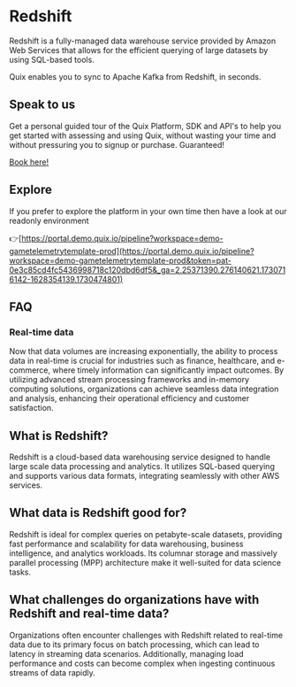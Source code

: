 <!-- START MARKDOWN -->
<!--[tech-name]-->
# Redshift

<!--[blurb-about-tech]-->
Redshift is a fully-managed data warehouse service provided by Amazon Web Services that allows for the efficient querying of large datasets by using SQL-based tools.

Quix enables you to sync to Apache Kafka <span id="to_or_from">from</span> <span id="techname">Redshift</span>, in seconds.

## Speak to us

Get a personal guided tour of the Quix Platform, SDK and API's to help you get started with assessing and using Quix, without wasting your time and without pressuring you to signup or purchase. Guaranteed!

[Book here!](https://share.hsforms.com/1iW0TmZzKQMChk0lxd_tGiw4yjw2?__hstc=175542013.19c333c2ae8002be5fbc6a17a447e442.1730474801833.1730474801833.1730716142494.2&__hssc=175542013.2.1730716142494&__hsfp=3927774151)


## Explore

If you prefer to explore the platform in your own time then have a look at our readonly environment

👉[https://portal.demo.quix.io/pipeline?workspace=demo-gametelemetrytemplate-prod](https://portal.demo.quix.io/pipeline?workspace=demo-gametelemetrytemplate-prod&token=pat-0e3c85cd4fc5436998718c120dbd6df5&_ga=2.25371390.276140621.1730716142-1628354139.1730474801)


## FAQ

### Real-time data

Now that data volumes are increasing exponentially, the ability to process data in real-time is crucial for industries such as finance, healthcare, and e-commerce, where timely information can significantly impact outcomes. By utilizing advanced stream processing frameworks and in-memory computing solutions, organizations can achieve seamless data integration and analysis, enhancing their operational efficiency and customer satisfaction.

## What is <span id="techname">Redshift</span>?

<!--[tech-seo-text]-->
Redshift is a cloud-based data warehousing service designed to handle large scale data processing and analytics. It utilizes SQL-based querying and supports various data formats, integrating seamlessly with other AWS services.

## What data is <span id="techname">Redshift</span> good for?

<!--[tech-data-seo-text]-->
Redshift is ideal for complex queries on petabyte-scale datasets, providing fast performance and scalability for data warehousing, business intelligence, and analytics workloads. Its columnar storage and massively parallel processing (MPP) architecture make it well-suited for data science tasks.

## What challenges do organizations have with <span id="techname">Redshift</span> and real-time data?

<!--[tech-challenges-seo-text]-->
Organizations often encounter challenges with Redshift related to real-time data due to its primary focus on batch processing, which can lead to latency in streaming data scenarios. Additionally, managing load performance and costs can become complex when ingesting continuous streams of data rapidly.
<!-- END MARKDOWN -->